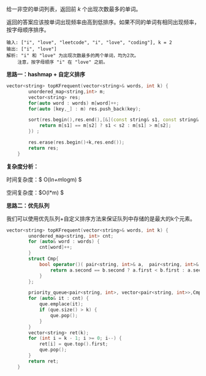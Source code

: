 
给一非空的单词列表，返回前 *k* 个出现次数最多的单词。

返回的答案应该按单词出现频率由高到低排序。如果不同的单词有相同出现频率，按字母顺序排序。



```
输入: ["i", "love", "leetcode", "i", "love", "coding"], k = 2
输出: ["i", "love"]
解析: "i" 和 "love" 为出现次数最多的两个单词，均为2次。
    注意，按字母顺序 "i" 在 "love" 之前。
```



<b>思路一：hashmap + 自定义排序</b>

```c++
vector<string> topKFrequent(vector<string>& words, int k) {
        unordered_map<string,int> m;
        vector<string> res; 
        for(auto word : words) m[word]++;
        for(auto [key,_] : m) res.push_back(key);

        sort(res.begin(),res.end(),[&](const string& s1, const string& s2){
            return m[s1] == m[s2] ? s1 < s2 : m[s1] > m[s2];
        }) ;

        res.erase(res.begin()+k,res.end());
        return res;
    }
```

<b>复杂度分析：</b>

时间复杂度：$ O(l*n+m*logm) $ 

空间复杂度：$O(l*m) $  



<b>思路二：优先队列</b>

我们可以使用优先队列+自定义排序方法来保证队列中存储的是最大的k个元素。

```c++
vector<string> topKFrequent(vector<string>& words, int k) {
        unordered_map<string, int> cnt;
        for (auto& word : words) {
            cnt[word]++;
        }
        struct Cmp{
            bool operator()( pair<string, int>& a,  pair<string, int>& b) {
                return a.second == b.second ? a.first < b.first : a.second > b.second;
            }
        };

        priority_queue<pair<string, int>, vector<pair<string, int>>,Cmp> que;
        for (auto& it : cnt) {
            que.emplace(it);
            if (que.size() > k) {
                que.pop();
            }
        }
        vector<string> ret(k);
        for (int i = k - 1; i >= 0; i--) {
            ret[i] = que.top().first;
            que.pop();
        }
        return ret;
    }
```

